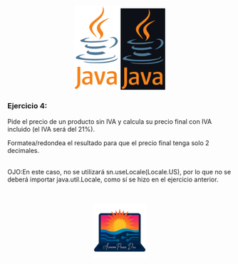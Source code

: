 <p align="center">
  <img src="https://raw.githubusercontent.com/APoves/Java/main/claro.png#gh-light-mode-only" alt="Logo modo claro" width="100">
  <img src="https://raw.githubusercontent.com/APoves/Java/main/oscuro.png#gh-dark-mode-only" alt="Logo modo oscuro" width="100">
</p>


### Ejercicio 4:
Pide el precio de un producto sin IVA y calcula su precio final con IVA incluido (el IVA será del 21%).

Formatea/redondea el resultado para que el precio final tenga solo 2 decimales.
<br>
<br>

OJO:En este caso, no se utilizará sn.useLocale(Locale.US), por lo que no se deberá importar java.util.Locale, como sí se hizo en el ejercicio anterior.
<br>
<br>
<br>

<p align="center">
<img src="https://github.com/APoves/APoves/blob/main/logo.png" alt="Mi Logo" width="120"/>
</p>
